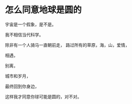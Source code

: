 # 怎么同意地球是圆的

宇宙是一个假象，是不是。  
  
我不相信当代科学。  
  
除非有一个人骑马一直朝前走， 路过所有的草原，海，山，爱情，  
  
相遇，  
  
别离，  
  
城市和岁月，  
  
最终回到你身边，  
  
这样我才同意你球可能是圆的，对不对。  


